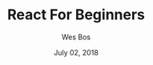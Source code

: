 ---
date: July 02, 2018
title: React For Beginners
author: Wes Bos
link: https://reactforbeginners.com
description: React For Beginner course is one of the most appreciated introductory React courses out there. Combine the React For Beginners course with his free Redux course, and you are junior-level job ready in just a few afternoons.
image: "react-for-beginners.png"
tags:
- courses
- javascript
- react

# ================================
# ARTICLE TAGS AVAILABLE
# ================================
# - animation
# - code
# - contribution
# - design-tokens
# - figma
# - leadership
# - patterns
# - process
# - sketch
# ================================
---